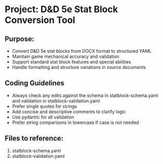 # Project: D&D 5e Stat Block Conversion Tool

## Purpose:
- Convert D&D 5e stat blocks from DOCX format to structured YAML
- Maintain game mechanical accuracy and validation
- Support standard stat block features and special abilities
- Handle formatting and structure variations in source documents

## Coding Guidelines
- Always check any edits against the schema in statblock-schema.yaml and validation in statblock-validation.yaml
- Prefer single quotes for strings
- Add concise and descriptive comments to clarify logic
- Use pydantic for all validation
- Prefer string comparisons in lowercase if case is not needed

## Files to reference:
1. statblock-schema.yaml
2. statblock-validation.yaml